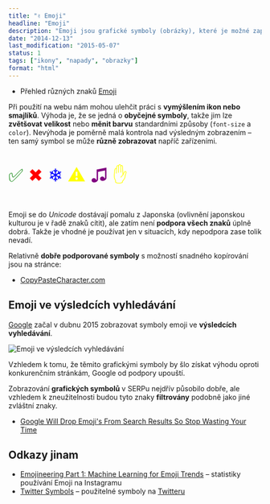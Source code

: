 ```yaml
---
title: "✌ Emoji"
headline: "Emoji"
description: "Emoji jsou grafické symboly (obrázky), které je možné zapsat jako běžné znaky."
date: "2014-12-13"
last_modification: "2015-05-07"
status: 1
tags: ["ikony", "napady", "obrazky"]
format: "html"
---
```


<div class="external-content">
  <ul>
    <li>Přehled různých znaků <a href="http://en.wikipedia.org/wiki/Emoji">Emoji</a></li>
  </ul>
</div>

<p>Při použití na webu nám mohou ulehčit práci s <b>vymýšlením ikon nebo smajlíků</b>. Výhoda je, že se jedná o <b>obyčejné symboly</b>, takže jim lze <b>zvětšovat velikost</b> nebo <b>měnit barvu</b> standardními způsoby (<code>font-size</code> a <code>color</code>). Nevýhoda je poměrně malá kontrola nad výsledným zobrazením – ten samý symbol se může <b>různě zobrazovat</b> napříč zařízeními.</p>

<div class="live">
  <p style="font-size: 250%;"><span style="color: green">✅</span> <span style="color: red">✖</span> <span style="color: blue">❄</span> <span style="color: yellow">⚠</span> <span style="color: purple">♫</span> <span style="color: yellow">✋</span></p>
</div>

<p>Emoji se do <i>Unicode</i> dostávají pomalu z Japonska (ovlivnění japonskou kulturou je v řadě znaků cítit), ale zatím není <b>podpora všech znaků</b> úplně dobrá. Takže je vhodné je používat  jen v situacích, kdy nepodpora zase tolik nevadí.</p>

<p>Relativně <b>dobře podporované symboly</b> s možností snadného kopírování jsou na stránce:</p>

<div class="external-content">
  <ul>
    <li><a href="http://copypastecharacter.com/">CopyPasteCharacter.com</a></li>
  </ul>
</div>




<h2 id="seo">Emoji ve výsledcích vyhledávání</h2>

<p><a href="/google">Google</a> začal v dubnu 2015 zobrazovat symboly emoji ve <b>výsledcích vyhledávání</b>.</p>

<p><img src="/files/emoji/seo-emoji.png" alt="Emoji ve výsledcích vyhledávání" class="border"></p>









<p>Vzhledem k tomu, že těmito grafickými symboly by šlo získat výhodu oproti konkurenčním stránkám, Google od podpory upouští.</p>

<p>Zobrazování <b>grafických symbolů</b> v SERPu nejdřív působilo dobře, ale vzhledem k zneužitelnosti budou tyto znaky <b>filtrovány</b> podobně jako jiné zvláštní znaky.</p>

<div class="external-content">
  <ul>
    <li><a href="https://www.seroundtable.com/google-emoji-waste-of-time-20258.html">Google Will Drop Emoji's From Search Results So Stop Wasting Your Time</a></li>
  </ul>
</div>



<h2 id="odkazy">Odkazy jinam</h2>

<ul>
  <li><a href="http://instagram-engineering.tumblr.com/post/117889701472/emojineering-part-1-machine-learning-for-emoji">Emojineering Part 1: Machine Learning for Emoji Trends</a> – statistiky používání Emoji na Instagramu</li>
  
  <li><a href="http://www.piliapp.com/twitter-symbols/">Twitter Symbols</a> – použitelné symboly na <a href="/twitter">Twitteru</a></li>
</ul>